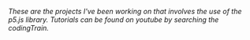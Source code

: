 *These are the projects I've been working on that involves the use of the p5.js library.  Tutorials can be found on youtube by searching the codingTrain.*
